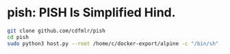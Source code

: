 # pish: PISH Is Simplified Hind.

```sh
git clone github.com/cdfmlr/pish
cd pish
sudo python3 host.py --root /home/c/docker-export/alpine -c "/bin/sh" -n "test0" --network testpishnet --ip 10.0.4.5/24
```
